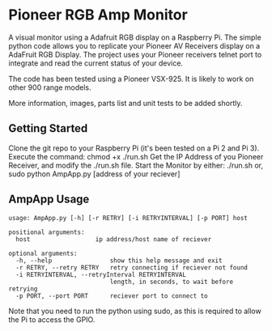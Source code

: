 # Pioneer RGB Amp Monitor
A visual monitor using a Adafruit RGB display on a Raspberry Pi. The simple python code allows you to replicate your Pioneer AV Receivers display on a AdaFruit RGB Display.
The project uses your Pioneer receivers telnet port to integrate and read the current status of your device.

The code has been tested using a Pioneer VSX-925. It is likely to work on other 900 range models.

More information, images, parts list and unit tests to be added shortly.

## Getting Started
Clone the git repo to your Raspberry Pi (it's been tested on a Pi 2 and Pi 3).
Execute the command: chmod +x ./run.sh
Get the IP Address of you Pioneer Receiver, and modify the ./run.sh file.
Start the Monitor by either: 
  ./run.sh 
  or,
  sudo python AmpApp.py [address of your reciever]
 
## AmpApp Usage
```
usage: AmpApp.py [-h] [-r RETRY] [-i RETRYINTERVAL] [-p PORT] host

positional arguments:
  host                  ip address/host name of reciever

optional arguments:
  -h, --help                show this help message and exit
  -r RETRY, --retry RETRY   retry connecting if reciever not found
  -i RETRYINTERVAL, --retryInterval RETRYINTERVAL
                            length, in seconds, to wait before retrying
  -p PORT, --port PORT      reciever port to connect to
```

Note that you need to run the python using sudo, as this is required to allow the Pi to access the GPIO.
